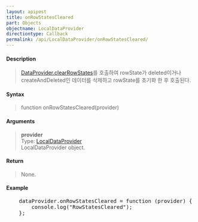 ```yaml
---
layout: apipost
title: onRowStatesCleared
part: Objects
objectname: LocalDataProvider
directiontype: Callback
permalink: /api/LocalDataProvider/onRowStatesCleared/
---
```



#### Description

> [DataProvider.clearRowStates](/api/DataProvider/clearRowStates/)를 호출하여 rowState가 deleted이거나 createAndDeleted인 데이터를 삭제하고 rowState를 초기화 한 후 호출된다.

#### Syntax

> function onRowStatesCleared(provider)

#### Arguments

> **provider**  
> Type: [LocalDataProvider](/api/LocalDataProvider/)  
> LocalDataProvider object.

#### Return

> None.

#### Example

<pre class="prettyprint">
    dataProvider.onRowStatesCleared = function (provider) {
        console.log("RowStatesCleared");
    };
</pre>

